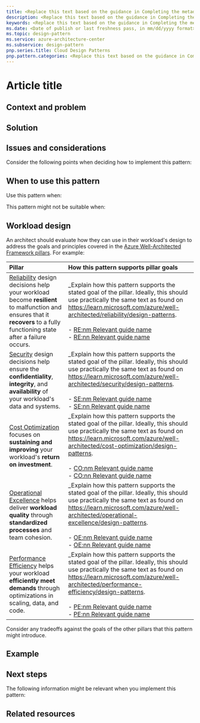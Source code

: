 ```yaml
---
title: <Replace this text based on the guidance in Completing the metadata under the Article Title section.>   
description: <Replace this text based on the guidance in Completing the metadata under the Article Title section.>
keywords: <Replace this text based on the guidance in Completing the metadata under the Article Title section.>
ms.date: <Date of publish or last freshness pass, in mm/dd/yyyy format>
ms.topic: design-pattern
ms.service: azure-architecture-center
ms.subservice: design-pattern
pnp.series.title: Cloud Design Patterns
pnp.pattern.categories: <Replace this text based on the guidance in Completing the metadata under the Article Title section.>
---
```


# Article title
<!--
- This template is specific to Cloud Design Patterns. 
- Don't start the article with an alert.
- Ensure that your article contains only one H1 heading (#), which is the article title. The H1 heading is always followed by a short descriptive paragraph that describes what the article is about and how it can help the reader.
- Describe the problem that the pattern addresses, identify considerations for how to apply the pattern, and provide an example based on Microsoft Azure. Most of the patterns include code samples or snippets that show how to implement the pattern on Azure.
- Group the content into six subheadings. These subheadings are **Context and problem**, **Solution**, **Issues and considerations**, **When to use this pattern**, **Workload design**, **Example**, and **Next steps**. The H2 headings (##) and descriptions are included in this template. If you need to create a new heading under one of the H2 headings, use an H3 heading (###).
- Complete the metadata section at the top of this template. Update the placeholder text based on the following guidance:
  - **title:** Use the H1 title of your article from the top of this section. Make both titles identical. Maximum recommended character length is 60 characters.
  - **description:** Provide a brief summary of your article. This is the description that appears in search engine results, so ensure that the summary is clear, concise, and attracts your intended audience. Recommended character count is 150-160 characters.
  - **keywords:** Add a comma-separated list of key concepts and terms from your article. These are the words that your intended audience will submit in a search engine.
  - **ms.date:** Enter the date in mm/dd/yyyy format, as shown in the metadata field. Initially, this should be the date your article is published. After publication, refresh this field whenever the article is updated so that readers can see that the content is fresh.
  - **pnp.series.title:** Use Cloud Design Patterns for the patterns and practices series title. Don't change it.
  - **pnp.pattern.categories:** Review the following bracketed list and delete all categories that don't apply to your article. Then copy and paste the final bracketed list into the metadata section: 
    - [availability, data-management, design-implementation, messaging, management-monitoring, performance-scalability, resiliency, security].
-->

## Context and problem
<!--Provide a brief background on the specific pattern and the problem that the pattern addresses.-->

## Solution
<!--
- Describe the solution for the problem described in the **Context and problem** section. If there are multiple solutions, list them in order of complexity and provide instructions on how the reader can choose the best solution for their problem. 
- Provide a step-by-step approach to implement the solution and include screenshots to help guide the reader.
-->

## Issues and considerations

Consider the following points when deciding how to implement this pattern:

<!-- 
- Add a bulleted list of topics for the reader to consider before they implement the given solution.
- Emphasize concerns relevant to implementing the solution described in the previous section.
-->

## When to use this pattern

Use this pattern when:

<!--Add a bulleted-list of items that describe when this pattern should be used to help the reader determine if the solution is applicable to their scenario.-->

This pattern might not be suitable when:

<!--Add a bulleted-list of items that describe when this pattern shouldn't be used to help the reader determine if the solution is applicable to their scenario.-->

## Workload design

An architect should evaluate how they can use <!--insert name of pattern here--> in their workload's design to address the goals and principles covered in the [Azure Well-Architected Framework pillars](/azure/well-architected/pillars). For example:

<!--
- Include only the rows that are relevant in the following table. This list is a pivot of the data on the design patterns lists in the Well-Architected Framework, so the two lists must be identical. 
- Don't add something here that isn't also in the Well-Architected Framework pillars. 
- Update the italicized content in the table as needed.
-->

| Pillar | How this pattern supports pillar goals |
| :----- | :------------------------------------- |
| [Reliability](/azure/well-architected/reliability/checklist) design decisions help your workload become **resilient** to malfunction and ensures that it **recovers** to a fully functioning state after a failure occurs. | _Explain how this pattern supports the stated goal of the pillar. Ideally, this should use practically the same text as found on <https://learn.microsoft.com/azure/well-architected/reliability/design-patterns>.<br/><br/> - [RE:nm Relevant guide name]()<br/> - [RE:nn Relevant guide name]() |
| [Security](/azure/well-architected/security/checklist) design decisions help ensure the **confidentiality**, **integrity**, and **availability** of your workload's data and systems. | _Explain how this pattern supports the stated goal of the pillar. Ideally, this should use practically the same text as found on <https://learn.microsoft.com/azure/well-architected/security/design-patterns>.<br/><br/> - [SE:nm Relevant guide name]()<br/> - [SE:nn Relevant guide name]() |
| [Cost Optimization](/azure/well-architected/cost-optimization/checklist) focuses on **sustaining and improving** your workload's **return on investment**. | _Explain how this pattern supports the stated goal of the pillar. Ideally, this should use practically the same text as found on <https://learn.microsoft.com/azure/well-architected/cost-optimization/design-patterns>.<br/><br/> - [CO:nm Relevant guide name]()<br/> - [CO:nn Relevant guide name]() |
| [Operational Excellence](/azure/well-architected/operational-excellence/checklist) helps deliver **workload quality** through **standardized processes** and team cohesion. | _Explain how this pattern supports the stated goal of the pillar. Ideally, this should use practically the same text as found on <https://learn.microsoft.com/azure/well-architected/operational-excellence/design-patterns>.<br/><br/> - [OE:nm Relevant guide name]()<br/> - [OE:nn Relevant guide name]() |
| [Performance Efficiency](/azure/well-architected/performance-efficiency/checklist) helps your workload **efficiently meet demands** through optimizations in scaling, data, and code. | _Explain how this pattern supports the stated goal of the pillar. Ideally, this should use practically the same text as found on <https://learn.microsoft.com/azure/well-architected/performance-efficiency/design-patterns>.<br/><br/> - [PE:nm Relevant guide name]()<br/> - [PE:nn Relevant guide name]() |

Consider any tradeoffs against the goals of the other pillars that this pattern might introduce.

## Example
<!--Include a working sample that shows the reader how the pattern solution is used in a real-world situation. The sample should be specific and provide code snippets when appropriate.-->

## Next steps

The following information might be relevant when you implement this pattern:

<!--
- Add a bulleted list of links to third-party and other Learn and Microsoft topics. These topics can include links to pages that provide additional context or that might be useful in a next-steps context.
- Format Learn links to be site relative, such as (/azure/feature/article-name).
- Don't include locales such as `en-us` in links unless they don't work without it.
- Don't include a trailing slash in any links.
-->

## Related resources
<!--
- Add a bulleted list of related resource links.
- Use this section for architecture information that's relevant to the current article. It must be content that the Azure Architecture Center TOC refers to but can be from a repo other than the AAC repo.
- Ensure that links to articles in the AAC repo are repo-relative, such as (../../solution-ideas/articles/article-name.yml).
-->